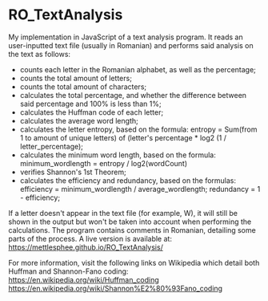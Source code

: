 # RO_TextAnalysis
My implementation in JavaScript of a text analysis program.
It reads an user-inputted text file (usually in Romanian) and performs said analysis on the text as follows:
- counts each letter in the Romanian alphabet, as well as the percentage;
- counts the total amount of letters;
- counts the total amount of characters;
- calculates the total percentage, and whether the difference between said percentage and 100% is less than 1%;
- calculates the Huffman code of each letter;
- calculates the average word length;
- calculates the letter entropy, based on the formula:
entropy = Sum(from 1 to amount of unique letters) of (letter's percentage * log2 (1 / letter_percentage);
- calculates the minimum word length, based on the formula:
minimum_wordlength = entropy / log2(wordCount)
- verifies Shannon's 1st Theorem;
- calculates the efficiency and redundancy, based on the formulas:
efficiency = minimum_wordlength / average_wordlength;
redundancy = 1 - efficiency;

If a letter doesn't appear in the text file (for example, W),
it will still be shown in the output but won't be taken into account when performing the calculations.
The program contains comments in Romanian, detailing some parts of the process.
A live version is available at: https://mettlesphee.github.io/RO_TextAnalysis/

For more information, visit the following links on Wikipedia which detail both Huffman and Shannon-Fano coding:
https://en.wikipedia.org/wiki/Huffman_coding
https://en.wikipedia.org/wiki/Shannon%E2%80%93Fano_coding

